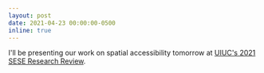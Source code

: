 ```yaml
---
layout: post
date: 2021-04-23 00:00:00-0500
inline: true
---
```


I'll be presenting our work on spatial accessibility tomorrow at [UIUC's 2021 SESE Research Review](https://earth.illinois.edu/research/2021-sese-research-review).
